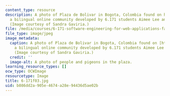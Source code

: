 ```yaml
---
content_type: resource
description: A photo of Plaza de Bolivar in Bogota, Colombia found on http://mitupv.mit.edu/,
  a bilingual online community developed by 6.171 students Aimee Lee and Kathy Lee.
  (Image courtesy of Sandra Gaviria.)
file: /media/courses/6-171-software-engineering-for-web-applications-fall-2003/b086dd2a905e4674a28e94436d5ae02b_6-171f03.jpg
file_type: image/jpeg
image_metadata:
  caption: A photo of Plaza de Bolivar in Bogota, Colombia found on [http://mitupv.mit.edu/](http://mitupv.mit.edu/),
    a bilingual online community developed by 6.171 students Aimee Lee and Kathy Lee.
    (Image courtesy of Sandra Gaviria.)
  credit: ''
  image-alt: A photo of people and pigeons in the plaza.
learning_resource_types: []
ocw_type: OCWImage
resourcetype: Image
title: 6-171f03.jpg
uid: b086dd2a-905e-4674-a28e-94436d5ae02b
---
```

